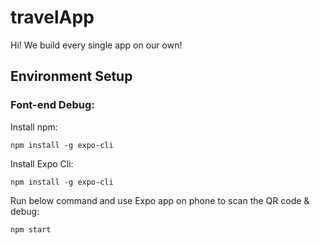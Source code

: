 # travelApp
Hi! We build every single app on our own!

## Environment Setup
### Font-end Debug:
Install npm:

`npm install -g expo-cli`

Install Expo Cli:

`npm install -g expo-cli`

Run below command and use Expo app on phone to scan the QR code & debug:

`npm start`


